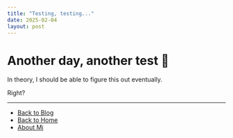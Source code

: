 ```yaml
---
title: "Testing, testing..."
date: 2025-02-04
layout: post
---
```


# Another day, another test 🚧

In theory, I should be able to figure this out eventually.

Right?

---

- [Back to Blog](blog.md)
- [Back to Home](index.md)
- [About Mi](about.md)